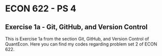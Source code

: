 # ECON 622 - PS 4
## Exercise 1a - Git, GitHub, and Version Control
This is Exercise 1a from the section Git, GitHub, and Version Control of QuantEcon.
Here you can find my codes regarding problem set 2 of ECON 622.
